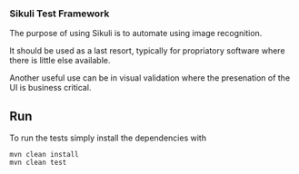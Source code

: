 ### Sikuli Test Framework

The purpose of using Sikuli is to automate using image recognition.

It should be used as a last resort, typically for propriatory software where there is little else available.

Another useful use can be in visual validation where the presenation of the UI is business critical.

## Run

To run the tests simply install the dependencies with

```
mvn clean install
mvn clean test
```
